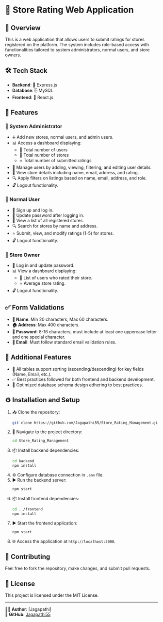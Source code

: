 # 🏪 Store Rating Web Application

## 📌 Overview
This is a web application that allows users to submit ratings for stores registered on the platform. The system includes role-based access with functionalities tailored to system administrators, normal users, and store owners.

## 🛠 Tech Stack
- **Backend**: 🚀 Express.js
- **Database**: 🗄 MySQL
- **Frontend**: 🎨 React.js

## 🌟 Features
### 🔹 System Administrator
- ➕ Add new stores, normal users, and admin users.
- 📊 Access a dashboard displaying:
  - 👥 Total number of users
  - 🏪 Total number of stores
  - ⭐ Total number of submitted ratings
- 👀 Manage users by adding, viewing, filtering, and editing user details.
- 🏢 View store details including name, email, address, and rating.
- 🔍 Apply filters on listings based on name, email, address, and role.
- 🔓 Logout functionality.

### 👤 Normal User
- 📝 Sign up and log in.
- 🔑 Update password after logging in.
- 🏪 View a list of all registered stores.
- 🔍 Search for stores by name and address.
- ⭐ Submit, view, and modify ratings (1-5) for stores.
- 🔓 Logout functionality.

### 🏬 Store Owner
- 🔑 Log in and update password.
- 📊 View a dashboard displaying:
  - 👥 List of users who rated their store.
  - ⭐ Average store rating.
- 🔓 Logout functionality.

## ✅ Form Validations
- **📛 Name**: Min 20 characters, Max 60 characters.
- **🏠 Address**: Max 400 characters.
- **🔑 Password**: 8-16 characters, must include at least one uppercase letter and one special character.
- **📧 Email**: Must follow standard email validation rules.

## 🚀 Additional Features
- 🔄 All tables support sorting (ascending/descending) for key fields (Name, Email, etc.).
- ✅ Best practices followed for both frontend and backend development.
- 🎯 Optimized database schema design adhering to best practices.

## ⚙️ Installation and Setup
1. 📥 Clone the repository:
   ```sh
   git clone https://github.com/Jagapathi55/Store_Rating_Management.git
   ```
2. 📂 Navigate to the project directory:
   ```sh
   cd Store_Rating_Management
   ```
3. 📦 Install backend dependencies:
   ```sh
   cd backend
   npm install
   ```
4. ⚙️ Configure database connection in `.env` file.
5. ▶️ Run the backend server:
   ```sh
   npm start
   ```
6. 📦 Install frontend dependencies:
   ```sh
   cd ../frontend
   npm install
   ```
7. ▶️ Start the frontend application:
   ```sh
   npm start
   ```
8. 🌐 Access the application at `http://localhost:3000`.

## 🤝 Contributing
Feel free to fork the repository, make changes, and submit pull requests.

## 📜 License
This project is licensed under the MIT License.

---
**👨‍💻 Author**: [Jagapathi]  
**🐙 GitHub**: [Jagapathi55](https://github.com/Jagapathi55)

